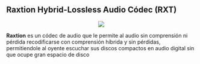 ## Raxtion Hybrid-Lossless Audio Códec (RXT)

<p align="center">
  <img src="https://raw.githubusercontent.com/pauloabr18/RXT/main/designs/logo.png">
</p>

<b>Raxtion</b> es un códec de audio que le permite al audio sin comprensión ni pérdida recodificarse con comprensión híbrida y sin pérdidas, permitiendole al oyente escuchar sus discos compactos en audio digital sin que ocupe gran espacio de disco